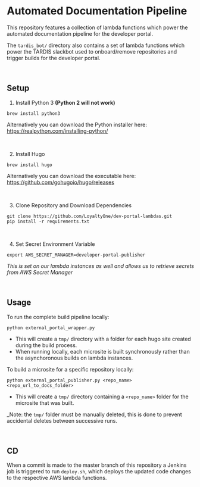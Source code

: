 # Automated Documentation Pipeline

This repository features a collection of lambda functions which power the automated documentation pipeline for the developer portal. 

The `tardis_bot/` directory also contains a set of lambda functions which power the TARDIS slackbot used to onboard/remove repositories and trigger builds for the developer portal. 

<br/>

## Setup

1. Install Python 3 **(Python 2 will not work)** 

```
brew install python3
```

Alternatively you can download the Python installer here: https://realpython.com/installing-python/ 

<br/>

2. Install Hugo

``` 
brew install hugo
```

Alternatively you can download the executable here: https://github.com/gohugoio/hugo/releases

<br/>

3. Clone Repository and Download Dependencies

```
git clone https://github.com/LoyaltyOne/dev-portal-lambdas.git
pip install -r requirements.txt
```

<br/>

4. Set Secret Environment Variable

```
export AWS_SECRET_MANAGER=developer-portal-publisher
```

*This is set on our lambda instances as well and allows us to retrieve secrets from AWS Secret Manager*

<br/>

## Usage

To run the complete build pipeline locally:

```
python external_portal_wrapper.py 
```
 
- This will create a `tmp/` directory with a folder for each hugo site created during the build process.
- When running locally, each microsite is built synchronously rather than the asynchoronous builds on lambda instances.

To build a microsite for a specific repository locally:

```
python external_portal_publisher.py <repo_name> <repo_url_to_docs_folder>
```

- This will create a `tmp/` directory containing a `<repo_name>` folder for the microsite that was built.

_Note: the `tmp/` folder must be manually deleted, this is done to prevent accidental deletes between successive runs.

<br/>

## CD

When a commit is made to the master branch of this repository a Jenkins job is triggered to run `deploy.sh`, which deploys the updated code changes to the respective AWS lambda functions. 
